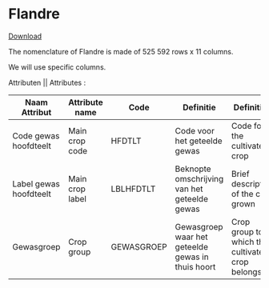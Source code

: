 # Flandre

[Download](https://downloadagiv.blob.core.windows.net/landbouwgebruikspercelen/2020/Landbouwgebruikspercelen_LV_2020_GewVLA_Shapefile.zip)



The nomenclature of Flandre is made of 525 592 rows x 11 columns.

We will use specific columns.

Attributen || Attributes :

| Naam Attribut          | Attribute name  | Code       | Definitie                                         | Definition                                      |
| ---------------------- | --------------- | ---------- | ------------------------------------------------- | ----------------------------------------------- |
| Code gewas hoofdteelt  | Main crop code  | HFDTLT     | Code voor het geteelde gewas                      | Code for the cultivated crop                    |
| Label gewas hoofdteelt | Main crop label | LBLHFDTLT  | Beknopte omschrijving van het geteelde gewas      | Brief description of the crop grown             |
| Gewasgroep             | Crop group      | GEWASGROEP | Gewasgroep waar het geteelde gewas in thuis hoort | Crop group to which the cultivated crop belongs |

